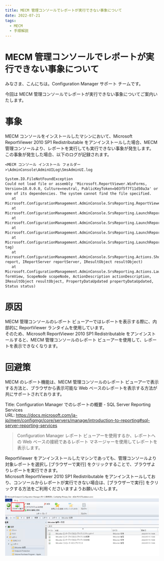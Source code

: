 ```yaml
---
title: MECM 管理コンソールでレポートが実行できない事象について
date: 2022-07-21
tags:
  - MECM
  - 手順解説
---
```

# MECM 管理コンソールでレポートが実行できない事象について
みなさま、こんにちは。Configuration Manager サポート チームです。  

今回は MECM 管理コンソールでレポートが実行できない事象についてご案内いたします。 

# 事象
MECM コンソールをインストールしたマシンにおいて、Microsoft ReportViewer 2010 SP1 Redistributable をアンインストールした場合、MECM 管理コンソールより、レポートを実行しても実行できない事象が発生します。  
この事象が発生した場合、以下のログが記録されます。

`<MECM コンソール インストール フォルダー>\AdminConsole\AdminUILog\SmsAdminUI.log`

```
System.IO.FileNotFoundException
Could not load file or assembly 'Microsoft.ReportViewer.WinForms, Version=10.0.0.0, Culture=neutral, PublicKeyToken=b03f5f7f11d50a3a' or one of its dependencies. The system cannot find the file specified.
   at Microsoft.ConfigurationManagement.AdminConsole.SrsReporting.ReportViewerWindowsForms..ctor()
   at Microsoft.ConfigurationManagement.AdminConsole.SrsReporting.LaunchReportFormViewControl.InitializeComponent()
   at Microsoft.ConfigurationManagement.AdminConsole.SrsReporting.LaunchReportFormViewControl..ctor()
   at Microsoft.ConfigurationManagement.AdminConsole.SrsReporting.LaunchReportDialog.InitializeReportControl()
   at Microsoft.ConfigurationManagement.AdminConsole.SrsReporting.LaunchReportDialog..ctor(Tag tag)
   at Microsoft.ConfigurationManagement.AdminConsole.SrsReporting.Actions.ShowReport(IReport report, IReportServer reportServer, IResultObject resultObject)
   at Microsoft.ConfigurationManagement.AdminConsole.SrsReporting.Actions.LaunchReport(Object formView, ScopeNode scopeNode, ActionDescription actionDescription, IResultObject resultObject, PropertyDataUpdated propertyDataUpdated, Status status)
```

# 原因
MECM 管理コンソールのレポート ビューアーではレポートを表示する際に、内部的に ReportViewer ランタイムを使用しています。  
そのため、Microsoft ReportViewer 2010 SP1 Redistributable をアンインストールすると、MECM 管理コンソールのレポート ビューアーを使用して、レポートを表示できなくなります。

# 回避策
MECM のレポート機能は、MECM 管理コンソールのレポート ビューアーで表示する方法と、ブラウザから表示可能な Web ベースのレポートを表示する方法が共にサポートされております。

Title: Configuration Manager でのレポートの概要 - SQL Server Reporting Services  
URL: https://docs.microsoft.com/ja-jp/mem/configmgr/core/servers/manage/introduction-to-reporting#sql-server-reporting-services  
> Configuration Manager レポート ビューアーを使用するか、レポートへの Web ベースの接続であるレポート マネージャーを使用してレポートを表示します。

ReportViewer をアンインストールしたマシンであっても、管理コンソールより対象レポートを選択し [ブラウザーで実行] をクリックすることで、ブラウザよりレポートを実行できます。  
Microsoft ReportViewer 2010 SP1 Redistributable をアンインストールしており、コンソールからレポートが実行できない場合は、[ブラウザーで実行] をクリックする方法をご利用くださいますようお願いいたします。

![](./20220721_01/1.png)
